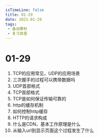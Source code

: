 ```yaml
---
isTimeLine: false
title: 01-29
date: 2021-01-29
tags:
 - 备战春秋
 - 复习自查
---
```

# 01-29

1. TCP的应用常见，UDP的应用场景
2. 三次握手的过程可以携带数据吗
3. UDP首部格式
4. TCP首部格式
5. TCP是如何保证传输可靠的
6. http的缓存机制
7. 如何控制http缓存
8. HTTP的请求构成
9. 什么是CDN，基本工作原理是什么
10. 从输入url到显示页面这个过程发生了什么
